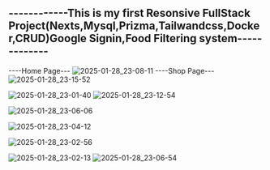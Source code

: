------------This is my first Resonsive FullStack Project(Nexts,Mysql,Prizma,Tailwandcss,Docker,CRUD)Google Signin,Food Filtering system-------------
-------------------------------------------------------------------------------------------------------------------------------
----Home Page---
![2025-01-28_23-08-11](https://github.com/user-attachments/assets/8d83def8-7cc0-4693-9339-2c97d41aadef)
----Shop Page---
![2025-01-28_23-15-52](https://github.com/user-attachments/assets/6ad41fac-90ff-4146-80ef-7e65e91dca23)

![2025-01-28_23-01-40](https://github.com/user-attachments/assets/1b909e64-aba7-42f7-9828-366d54342c66)
![2025-01-28_23-12-54](https://github.com/user-attachments/assets/d07c0850-f0b2-4cc4-8919-2c3f93cd6d48)


![2025-01-28_23-06-06](https://github.com/user-attachments/assets/84582412-7887-4b6c-9041-5fa75810e0f2)

![2025-01-28_23-04-12](https://github.com/user-attachments/assets/77761d1b-d3f2-4610-9e0a-785055a44278)

![2025-01-28_23-02-56](https://github.com/user-attachments/assets/e1abbe4a-18e2-449f-9c1c-c199a12c4a8a)

![2025-01-28_23-02-13](https://github.com/user-attachments/assets/c400b0e0-2cf1-4c0c-81ba-5c2e719f6f0c)
![2025-01-28_23-06-54](https://github.com/user-attachments/assets/555db068-441f-4f35-b7de-0052c980d5c8)
